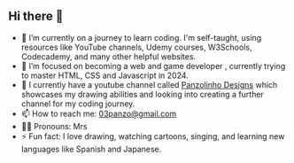 ## Hi there 👋

<!-- **Panzolinho/Panzolinho** is a ✨ _special_ ✨ repository because its `README.md` (this file) appears on your GitHub profile.-->


- 🔭 I’m currently on a journey to learn coding. I'm self-taught, using resources like YouTube channels, Udemy courses, W3Schools, Codecademy, and many other helpful websites.
- 🌱 I’m focused on becoming a web and game developer , currently trying to master HTML, CSS and Javascript in 2024.
- 👯 I currently have a youtube channel called <a href="www.youtube.com/@Panzolinhodesigns"> Panzolinho Designs</a> which showcases my drawing abilities and looking into creating a further channel for my coding journey. 
- 📫 How to reach me: 03panzo@gmail.com
- 💍💍 Pronouns: Mrs
- ⚡ Fun fact: I love drawing, watching cartoons, singing, and learning new languages like Spanish and Japanese.

